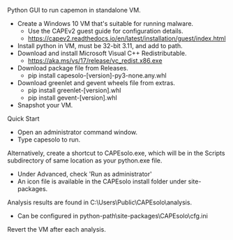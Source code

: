 Python GUI to run capemon in standalone VM.

* Create a Windows 10 VM that's suitable for running malware.
  * Use the CAPEv2 guest guide for configuration details.
  * https://capev2.readthedocs.io/en/latest/installation/guest/index.html
* Install python in VM, must be 32-bit 3.11, and add to path.
* Download and install Microsoft Visual C++ Redistributable.
  * https://aka.ms/vs/17/release/vc_redist.x86.exe
* Download package file from Releases.
  * pip install capesolo-[version]-py3-none.any.whl
* Download greenlet and gevent wheels file from extras.
  * pip install greenlet-[version].whl
  * pip install gevent-[version].whl
* Snapshot your VM.

Quick Start 
* Open an administrator command window.
* Type capesolo <return> to run.

Alternatively, create a shortcut to CAPEsolo.exe, 
which will be in the Scripts subdirectory of same location as your python.exe file. 
* Under Advanced, check 'Run as administrator'
* An icon file is available in the CAPEsolo install folder under site-packages.

Analysis results are found in C:\Users\Public\CAPEsolo\analysis.
* Can be configured in python-path\site-packages\CAPEsolo\cfg.ini

Revert the VM after each analysis.